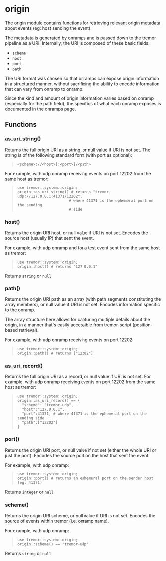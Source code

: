 
# origin

 The origin module contains functions for retrieving relevant origin
 metadata about events (eg: host sending the event).
 
 The metadata is generated by onramps and is passed down to the tremor
 pipeline as a URI. Internally, the URI is composed of these basic fields:
 
 * `scheme`
 * `host`
 * `port`
 * `path`
 
  The URI format was chosen so that onramps can expose origin information in
 a structured manner, without sacrificing the ability to encode information
 that can vary from onramp to onramp.
 
 Since the kind and amount of origin information varies based on onramp
 (especially for the path field), the specifics of what each onramp exposes
 is documented in the onramps page.
## Functions

### as_uri_string()

Returns the full origin URI as a string, or null value if URI is not set.
The string is of the following standard form (with port as optional):

> `<scheme>://<host>[:<port>]/<path>`

For example, with udp onramp receiving events on port 12202 from the same
host as tremor:

> ```tremor
> use tremor::system::origin;
> origin::as_uri_string() # returns "tremor-udp://127.0.0.1:41371/12202",
>                        # where 41371 is the ephemeral port on the sending
>                        # side
>```


### host()

Returns the origin URI host, or null value if URI is not set. Encodes the
source host (usually IP) that sent the event.

For example, with udp onramp and for a test event sent from the same host
as tremor:

> ```tremor
> use tremor::system::origin;
> origin::host() # returns "127.0.0.1"
> ```

Returns `string` or `null`

### path()

Returns the origin URI path as an array (with path segments constituting
the array members), or null value if URI is not set. Encodes information
specific to the onramp.

The array structure here allows for capturing multiple details about the
origin, in a manner that's easily accessible from tremor-script
(position-based retrieval).

For example, with udp onramp receiving events on port 12202:

> ```tremor
> use tremor::system::origin;
> origin::path() # returns ["12202"]
> ```


### as_uri_record()

Returns the full origin URI as a record, or null value if URI is not set.
For example, with udp onramp receiving events on port 12202 from the same
host as tremor:
> ```tremor
> use tremor::system::origin;
> origin::as_uri_record() == {
>   "scheme": "tremor-udp",
>   "host":"127.0.0.1",
>   "port":41371, # where 41371 is the ephemeral port on the sending side
>   "path":["12202"]
> }
> ```


### port()

Returns the origin URI port, or null value if not set (either the whole URI
or just the port). Encodes the source port on the host that sent the event.

For example, with udp onramp:

> ```tremor
> use tremor::system::origin;
> origin::port() # returns an ephemeral port on the sender host (eg: 41371)
> ```

Returns `integer` or `null`

### scheme()

Returns the origin URI scheme, or null value if URI is not set. Encodes the
source of events within tremor (i.e. onramp name).

For example, with udp onramp:

> ```tremor
> use tremor::system::origin;
> origin::scheme() == "tremor-udp"
> ```

Returns `string` or `null`
